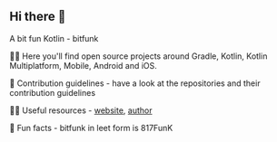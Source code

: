 ## Hi there 👋

A bit fun Kotlin - bitfunk

🙋‍♂️ Here you'll find open source projects around Gradle, Kotlin, Kotlin Multiplatform, Mobile, Android and iOS.

🌈 Contribution guidelines - have a look at the repositories and their contribution guidelines

👨‍💻 Useful resources - [website](https://bitfunk.eu/), [author](https://wolfmontwe.com/)

🍿 Fun facts - bitfunk in leet form is 817FunK
